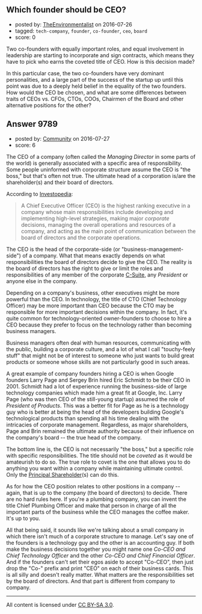 ## Which founder should be CEO?

- posted by: [TheEnvironmentalist](https://stackexchange.com/users/2891370/theenvironmentalist) on 2016-07-26
- tagged: `tech-company`, `founder`, `co-founder`, `ceo`, `board`
- score: 0

Two co-founders with equally important roles, and equal involvement in leadership are starting to incorporate and sign contracts, which means they have to pick who earns the coveted title of CEO. How is this decision made?

In this particular case, the two co-founders have very dominant personalities, and a large part of the success of the startup up until this point was due to a deeply held belief in the equality of the two founders. How would the CEO be chosen, and what are some differences between traits of CEOs vs. CFOs, CTOs, COOs, Chairmen of the Board and other alternative positions for the other?


## Answer 9789

- posted by: [Community](https://stackexchange.com/users/-1/community) on 2016-07-27
- score: 6

The CEO of a company (often called the _Managing Director_ in some parts of the world) is generally associated with a specific area of responsibility. Some people uninformed with corporate structure assume the CEO is "the boss," but that's often not true. The ultimate head of a corporation is/are the shareholder(s) and their board of directors.

According to [Investopedia](http://www.investopedia.com/terms/c/ceo.asp):

> A Chief Executive Officer (CEO) is the highest ranking executive in a company whose main responsibilities include developing and implementing high-level strategies, making major _corporate_ decisions, managing the overall operations and resources of a company, and acting as the main point of communication between the board of directors and the corporate operations.

The CEO is the head of the corporate-side (or "business-management-side") of a company. What that means exactly depends on what responsibilities the board of directors decide to give the CEO. The reality is the board of directors has the right to give or limit the roles and responsibilities of any member of the corporate [C-Suite](https://en.wikipedia.org/wiki/Corporate_title#Corporate_titles), any _President_ or anyone else in the company.

Depending on a company's business, other executives might be more powerful than the CEO. In technology, the title of CTO (Chief Technology Officer) may be more important than CEO because the CTO may be responsible for more important decisions within the company. In fact, it's quite common for technology-oriented owner-founders to choose to hire a CEO because they prefer to focus on the technology rather than becoming business managers.

Business managers often deal with human resources, communicating with the public, building a corporate culture, and a lot of what I call "touchy-feely stuff" that might not be of interest to someone who just wants to build great products or someone whose skills are not particularly good in such areas.

A great example of company founders hiring a CEO is when Google founders  Larry Page and Sergey Brin hired Eric Schmidt to be their CEO in 2001. Schmidt had a lot of experience running the business-side of large technology companies which made him a great fit at Google, Inc. Larry Page (who was then CEO of the still-young startup) assumed the role of _President of Products_. This was a better fit for Page as he is a technology guy who is better at being the head of the developers building Google's technological products than spending all his time dealing with the intricacies of corporate management. Regardless, as major shareholders, Page and Brin remained the ultimate authority because of their influence on the company's board -- the true head of the company.

The bottom line is, the CEO is not necessarily "the boss," but a specific role with specific responsibilities. The title should not be _coveted_ as it would be amateurish to do so. The true role to covet is the one that allows you to do anything you want within a company while maintaining ultimate control. Only the [Principal Shareholder](http://www.investopedia.com/terms/p/principal-shareholder.asp)(s) can do this.

As for how the CEO position relates to other positions in a company -- again, that is up to the company (the board of directors) to decide. There are no hard rules here. If you're a plumbing company, you can invent the title Chief Plumbing Officer and make that person in charge of all the important parts of the business while the CEO manages the coffee maker. It's up to you.

All that being said, it sounds like we're talking about a small company in which there isn't much of a corporate structure to manage. Let's say one of the founders is a technology guy and the other is an accounting guy. If both make the business decisions together you might name one _Co-CEO and Chief Technology Officer_ and the other _Co-CEO and Chief Financial Officer_. And if the founders can't set their egos aside to accept "Co-CEO", then just drop the "Co-" prefix and print "CEO" on each of their business cards. This is all silly and doesn't really matter. What matters are the responsibilities set by the board of directors. And that part is different from company to company.



---

All content is licensed under [CC BY-SA 3.0](https://creativecommons.org/licenses/by-sa/3.0/).
